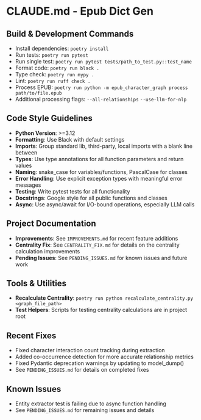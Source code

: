 # CLAUDE.md - Epub Dict Gen

## Build & Development Commands
- Install dependencies: `poetry install`
- Run tests: `poetry run pytest`
- Run single test: `poetry run pytest tests/path_to_test.py::test_name`
- Format code: `poetry run black .`
- Type check: `poetry run mypy .`
- Lint: `poetry run ruff check .`
- Process EPUB: `poetry run python -m epub_character_graph process path/to/file.epub`
- Additional processing flags: `--all-relationships` `--use-llm-for-nlp`

## Code Style Guidelines
- **Python Version**: >=3.12
- **Formatting**: Use Black with default settings
- **Imports**: Group standard lib, third-party, local imports with a blank line between
- **Types**: Use type annotations for all function parameters and return values
- **Naming**: snake_case for variables/functions, PascalCase for classes
- **Error Handling**: Use explicit exception types with meaningful error messages
- **Testing**: Write pytest tests for all functionality
- **Docstrings**: Google style for all public functions and classes
- **Async**: Use async/await for I/O-bound operations, especially LLM calls

## Project Documentation
- **Improvements**: See `IMPROVEMENTS.md` for recent feature additions
- **Centrality Fix**: See `CENTRALITY_FIX.md` for details on the centrality calculation improvements
- **Pending Issues**: See `PENDING_ISSUES.md` for known issues and future work

## Tools & Utilities
- **Recalculate Centrality**: `poetry run python recalculate_centrality.py <graph_file_path>`
- **Test Helpers**: Scripts for testing centrality calculations are in project root

## Recent Fixes
- Fixed character interaction count tracking during extraction
- Added co-occurrence detection for more accurate relationship metrics
- Fixed Pydantic deprecation warnings by updating to model_dump()
- See `PENDING_ISSUES.md` for details on completed fixes

## Known Issues
- Entity extractor test is failing due to async function handling
- See `PENDING_ISSUES.md` for remaining issues and details